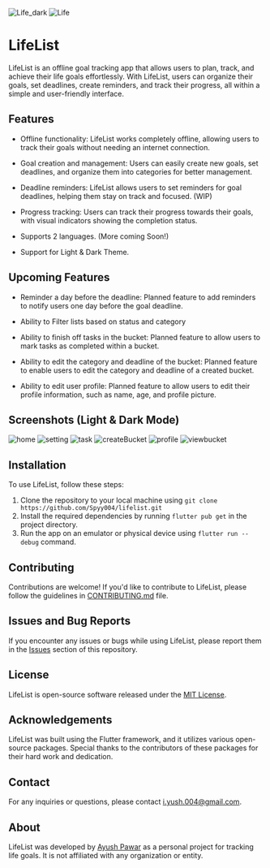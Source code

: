 ![Life_dark](https://user-images.githubusercontent.com/54628130/233258163-ac9efd65-0084-45f6-a604-fbff09f7f31a.png)
![Life](https://user-images.githubusercontent.com/54628130/233258221-8e1673f3-e137-4fb3-802d-9bf5a708a64d.png)

LifeList
========

LifeList is an offline goal tracking app that allows users to plan, track, and achieve their life goals effortlessly. With LifeList, users can organize their goals, set deadlines, create reminders, and track their progress, all within a simple and user-friendly interface.

Features
--------

-   Offline functionality: LifeList works completely offline, allowing users to track their goals without needing an internet connection.

-   Goal creation and management: Users can easily create new goals, set deadlines, and organize them into categories for better management.

-   Deadline reminders: LifeList allows users to set reminders for goal deadlines, helping them stay on track and focused. (WIP)

-   Progress tracking: Users can track their progress towards their goals, with visual indicators showing the completion status.

-   Supports 2 languages. (More coming Soon!)

-   Support for Light & Dark Theme.


Upcoming Features
-----------------

-   Reminder a day before the deadline: Planned feature to add reminders to notify users one day before the goal deadline.

-   Ability to Filter lists based on status and category

-   Ability to finish off tasks in the bucket: Planned feature to allow users to mark tasks as completed within a bucket.

-   Ability to edit the category and deadline of the bucket: Planned feature to enable users to edit the category and deadline of a created bucket.

-   Ability to edit user profile: Planned feature to allow users to edit their profile information, such as name, age, and profile picture.

Screenshots (Light & Dark Mode)
--------

![home](https://user-images.githubusercontent.com/54628130/232738303-b11da326-eea6-432f-b779-947eedc2d519.jpg)
![setting](https://user-images.githubusercontent.com/54628130/232738835-208d51fe-02e1-474b-bd02-848568f37bcf.jpg)
![task](https://user-images.githubusercontent.com/54628130/232738860-eccdb94e-f64d-44a9-ab2a-ade8780ad9d6.jpg)
![createBucket](https://user-images.githubusercontent.com/54628130/233011832-b7d3b80d-3ad7-42c0-a210-406c4dcf3a78.jpg)
![profile](https://user-images.githubusercontent.com/54628130/233011853-7e0f54c3-b356-4e09-954c-33e2c39d8636.jpg)
![viewbucket](https://user-images.githubusercontent.com/54628130/233011881-5158cd81-9e62-4c64-88c2-87795447192e.jpg)

Installation
------------

To use LifeList, follow these steps:

1.  Clone the repository to your local machine using `git clone https://github.com/Spyy004/lifelist.git`
2.  Install the required dependencies by running `flutter pub get` in the project directory.
3.  Run the app on an emulator or physical device using `flutter run --debug` command.

Contributing
------------

Contributions are welcome! If you'd like to contribute to LifeList, please follow the guidelines in [CONTRIBUTING.md](https://github.com/Spyy004/LifeList/blob/main/Contributing.md) file.

Issues and Bug Reports
----------------------

If you encounter any issues or bugs while using LifeList, please report them in the [Issues](https://github.com/Spyy004/lifelist/issues) section of this repository.

License
-------

LifeList is open-source software released under the [MIT License](https://chat.openai.com/c/LICENSE).

Acknowledgements
----------------

LifeList was built using the Flutter framework, and it utilizes various open-source packages. Special thanks to the contributors of these packages for their hard work and dedication.

Contact
-------

For any inquiries or questions, please contact <i.yush.004@gmail.com>.

About
-----

LifeList was developed by [Ayush Pawar](https://github.com/Spyy004) as a personal project for tracking life goals. It is not affiliated with any organization or entity.
